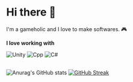 
<h1 text-align: center;>Hi there 👋</h1>

I'm a gameholic and I love to make softwares. 🎮

**I love working with**

<div display="flex">
  <img src="https://img.shields.io/badge/unity-000000.svg?style=for-the-badge&logo=unity&logoColor=ffffff" alt="Unity"/>
  <img src="https://img.shields.io/badge/C++-659ad2.svg?style=for-the-badge&logo=cplusplus&logoColor=ffffff" alt="Cpp"/>
  <img src="https://img.shields.io/badge/c%20sharp-953dac.svg?style=for-the-badge&logo=csharp&logoColor=ffffff" alt="C#"/>
</div>

</br>

![Anurag's GitHub stats](https://github-readme-stats.vercel.app/api?username=Tizun71&show_icons=true&theme=dark&card_width=400px)
[![GitHub Streak](https://github-readme-streak-stats.herokuapp.com/?user=Tizun71&theme=dark&card_width=400px)](https://git.io/streak-stats)
